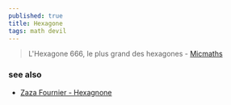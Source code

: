 ```yaml
---
published: true
title: Hexagone
tags: math devil
---
```

> L'Hexagone 666, le plus grand des hexagones - [Micmaths](https://www.youtube.com/watch?v=N-ZGCsvxBB0)

### see also
- [Zaza Fournier - Hexagnone](https://www.youtube.com/watch?v=YJhuBvMWce0)


